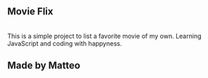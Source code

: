 ## Movie Flix

<br>
This is a simple project to list a favorite movie of my own.
Learning JavaScript and coding with happyness.

<br>

## Made by Matteo
